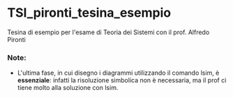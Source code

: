 # TSI_pironti_tesina_esempio
Tesina di esempio per l'esame di Teoria dei Sistemi con il prof. Alfredo Pironti

### Note:
- L'ultima fase, in cui disegno i diagrammi utilizzando il comando lsim, è **essenziale**: infatti la risoluzione simbolica non è necessaria, ma il prof ci tiene molto alla soluzione con lsim.
